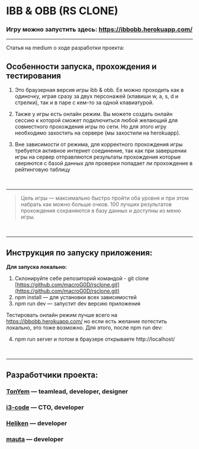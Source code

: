 # IBB & OBB (RS CLONE)
### Игру можно запустить здесь: https://ibbobb.herokuapp.com/
---
Статья на medium о ходе разработки проекта: 

## Особенности запуска, прохождения и тестирования

1. Это браузерная версия игры ibb & obb. Ее можно проходить как в одиночку, играя сразу за двух персонажей (клавиши w, a, s, d и стрелки), так и в паре с кем-то за одной клавиатурой. 

2. Также у игры есть онлайн режим. Вы можете создать онлайн сессию к которой сможет подключиться любой желающий для совместного прохождения игры по сети. Но для этого игру необходимо захостить на сервере (мы захостили на herokuapp).

3. Вне зависимости от режима, для корректного прохождения игры требуется активное интернет соединение, так как при завершении игры на сервер отправляются результаты прохождения которые сверяются с базой данных для проверки попадает ли прохождение в рейтинговую таблицу

<br>

---
>Цель игры — максимально быстро пройти оба уровня и при этом набрать как можно больше очков. 100 лучших результатов прохождения сохраняются в базу данных и доступны из меню игры.

<br>

---
## Инструкция по запуску приложения:

**Для запуска локально:**

1. Склонируйте себе репозиторий командой - git clone [https://github.com/macroG0D/rsclone.git](https://github.com/macroG0D/rsclone.git)
2. npm install — для установки всех зависимостей
3. npm run dev — запустит dev версию приложения

Тестировать онлайн режим лучше всего на https://ibbobb.herokuapp.com/ но если есть желание потестить локально, это тоже возможно. Для этого, после npm run dev:

4. npm run server и потом в браузере открываете http://localhost/

<br>

---

## Разработчики проекта:
### [TonYem](https://github.com/macroG0D) — teamlead, developer, designer
### [i3-code](https://github.com/i3-code) — CTO, developer
### [Heliken](https://github.com/Heliken) — developer
### [mauta](https://github.com/mauta) — developer